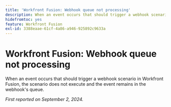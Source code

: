 ```yaml
---
title: 'Workfront Fusion: Webhook queue not processing'
description: When an event occurs that should trigger a webhook scenario in Workfront Fusion, the scenario does not execute and the event remains in the webhook's queue.
hidefromtoc: yes
feature: Workfront Fusion
exl-id: 3388eaae-61cf-4a86-a946-925892c9633a
---
```

# Workfront Fusion: Webhook queue not processing

When an event occurs that should trigger a webhook scenario in Workfront Fusion, the scenario does not execute and the event remains in the webhook's queue.

_First reported on September 2, 2024._
